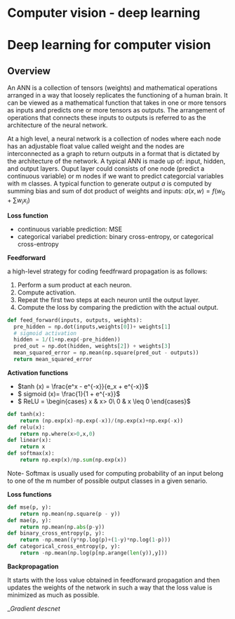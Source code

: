 <h1>Computer vision - deep learning</h1>

# Deep learning for computer vision

## Overview
An ANN is a collection of tensors (weights) and mathematical operations arranged in a way that loosely replicates the functioning of a human brain. It can be viewed as a mathematical function that takes in one or more tensors as inputs and predicts one or more tensors as outputs. The arrangement of operations that connects these inputs to outputs is referred to as the architecture of the neural network. 

At a high level, a neural network is a collection of nodes where each node has an adjustable float value called weight and the nodes are interconnected as a graph to return outputs in a format that is dictated by the architecture of the network. A typical ANN is made up of: input, hidden, and output layers. Ouput layer could consists of one node (predict a continuous variable) or m nodes if we want to predict categorcial variables with m classes. A typical function to generate output $a$ is computed by summing bias and sum of dot product of weights and inputs: $a(x,w) =  f(w_0 + \sum w_ix_i)$







__Loss function__
- continuous variable prediction: MSE 
- categorical variabel prediction: binary cross-entropy, or categorical cross-entropy

__Feedforward__

a high-level strategy for coding feedfrward propagation is as follows:

1. Perform a sum product at each neuron.
2. Compute activation.
3. Repeat the first two steps at each neuron until the output layer.
4. Compute the loss by comparing the prediction with the actual output.
```python
def feed_forward(inputs, outputs, weights):
  pre_hidden = np.dot(inputs,weights[0])+ weights[1]
  # sigmoid activation
  hidden = 1/(1+np.exp(-pre_hidden))
  pred_out = np.dot(hidden, weights[2]) + weights[3]
  mean_squared_error = np.mean(np.square(pred_out - outputs))
  return mean_squared_error
```

__Activation functions__
- $tanh (x) =  \frac{e^x - e^{-x}}{e_x + e^{-x}}$
- $ sigmoid (x)= \frac{1}{1 + e^{-x}}$
- $ ReLU = \begin{cases} x & x> 0\\ 0 & x \leq 0 \end{cases}$

```python
def tanh(x):
    return (np.exp(x)-np.exp(-x))/(np.exp(x)+np.exp(-x))
def relu(x):      
    return np.where(x>0,x,0)
def linear(x):      
    return x
def softmax(x):   
    return np.exp(x)/np.sum(np.exp(x))
```

Note- Softmax is usually used for computing probability of an input belong to one of the m number of possible output classes in a given senario. 

__Loss functions__
```python
def mse(p, y):  
    return np.mean(np.square(p - y))
def mae(p, y):      
    return np.mean(np.abs(p-y))
def binary_cross_entropy(p, y):     
    return -np.mean((y*np.log(p)+(1-y)*np.log(1-p)))
def categorical_cross_entropy(p, y):        
    return -np.mean(np.log(p[np.arange(len(y)),y]))
```
__Backpropagation__

It starts with the loss value obtained in feedforward propagation and then updates the weights of the network in such a way that the loss value is minimized as much as possible.


__Gradient descnet_


